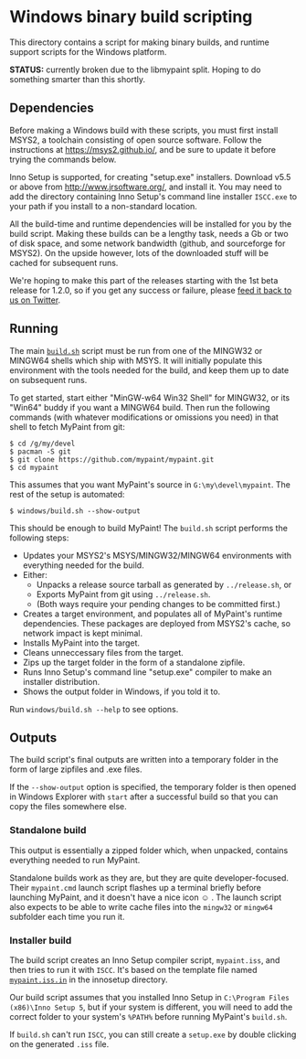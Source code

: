 # Windows binary build scripting

This directory contains a script for making binary builds, and runtime
support scripts for the Windows platform.

**STATUS:** currently broken due to the libmypaint split.
Hoping to do something smarter than this shortly.

## Dependencies

Before making a Windows build with these scripts, you must first install
MSYS2, a toolchain consisting of open source software. Follow the
instructions at <https://msys2.github.io/>, and be sure to update it
before trying the commands below.

Inno Setup is supported, for creating "setup.exe" installers. Download
v5.5 or above from <http://www.jrsoftware.org/>, and install it. You may
need to add the directory containing Inno Setup's command line installer
`ISCC.exe` to your path if you install to a non-standard location.

All the build-time and runtime dependencies will be installed for you by
the build script. Making these builds can be a lengthy task, needs a Gb
or two of disk space, and some network bandwidth (github, and
sourceforge for MSYS2). On the upside however, lots of the downloaded
stuff will be cached for subsequent runs.

We're hoping to make this part of the releases starting with the 1st
beta release for 1.2.0, so if you get any success or failure, please
[feed it back to us on Twitter][tweetfb].

## Running

The main [`build.sh`](build.sh) script must be run from one of the
MINGW32 or MINGW64 shells which ship with MSYS. It will initially
populate this environment with the tools needed for the build, and keep
them up to date on subsequent runs.

To get started, start either "MinGW-w64 Win32 Shell" for MINGW32, or its
"Win64" buddy if you want a MINGW64 build. Then run the following
commands (with whatever modifications or omissions you need) in that
shell to fetch MyPaint from git:

    $ cd /g/my/devel
    $ pacman -S git
    $ git clone https://github.com/mypaint/mypaint.git
    $ cd mypaint

This assumes that you want MyPaint's source in `G:\my\devel\mypaint`.
The rest of the setup is automated:

    $ windows/build.sh --show-output

This should be enough to build MyPaint! The `build.sh` script performs
the following steps:

* Updates your MSYS2's MSYS/MINGW32/MINGW64 environments with everything
  needed for the build.
* Either:
  - Unpacks a release source tarball as generated by `../release.sh`, or
  - Exports MyPaint from git using `../release.sh`.
  - (Both ways require your pending changes to be committed first.)
* Creates a target environment, and populates all of MyPaint's runtime
  dependencies. These packages are deployed from MSYS2's cache, so
  network impact is kept minimal.
* Installs MyPaint into the target.
* Cleans unneccessary files from the target.
* Zips up the target folder in the form of a standalone zipfile.
* Runs Inno Setup's command line "setup.exe" compiler to make an
  installer distribution.
* Shows the output folder in Windows, if you told it to.

Run `windows/build.sh --help` to see options.

## Outputs

The build script's final outputs are written into a temporary folder in
the form of large zipfiles and .exe files.

If the `--show-output` option is specified, the temporary folder is then
opened in Windows Explorer with `start` after a successful build so that
you can copy the files somewhere else.

### Standalone build

This output is essentially a zipped folder
which, when unpacked, contains everything needed to run MyPaint.

Standalone builds work as they are, but they are quite
developer-focused.  Their `mypaint.cmd` launch script flashes up a
terminal briefly before launching MyPaint, and it doesn't have a nice
icon ☺ . The launch script also expects to be able to write cache files
into the `mingw32` or `mingw64` subfolder each time you run it.

### Installer build

The build script creates an Inno Setup compiler script, `mypaint.iss`,
and then tries to run it with `ISCC`. It's based on the template file
named [`mypaint.iss.in`](innosetup/mypaint.iss.in) in the innosetup directory.

Our build script assumes that you installed Inno Setup
in `C:\Program Files (x86)\Inno Setup 5`,
but if your system is different, you will need to add the correct folder
to your system's `%PATH%` before running MyPaint's `build.sh`.

If `build.sh` can't run `ISCC`, you can still create a `setup.exe` by
double clicking on the generated `.iss` file.

[tweetfb]: https://twitter.com/intent/tweet?text=@MyPaintApp%20I%20tried%20windows/build.sh%20on%20Win%20%3CVERSION%3E,%20and...
